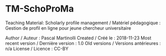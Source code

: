 # TM-SchoProMa
Teaching Material: Scholarly profile management / Matériel pédagogique : Gestion de profil en ligne pour jeune chercheur universitaire

Author / Auteur : Pascal Martinolli
Created / Créé le : 2018-11-23
Most recent version / Dernière version : 1.0
Old versions / Versions antérieures : n/a
License / Licence : CC-BY

